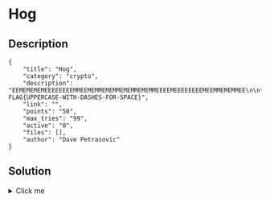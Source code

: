 # Hog

## Description

```
{
    "title": "Hog",
    "category": "crypto",
    "description": "EEMEMEMEMEEEEEEEEMMEEMEMMEMEMMEMEMMEMEMMEEEEMEEEEEEEEMEEMMEMEMMEE\n\nformat: FLAG{UPPERCASE-WITH-DASHES-FOR-SPACE}",
    "link": "",
    "points": "50",
    "max_tries": "99",
    "active": "0",
    "files": [],
    "author": "Dave Petrasovic"
}
```

## Solution

<details><summary>Click me</summary>The title "Hog" should provide a hint to the type of cipher used: Bacon Cipher
https://www.dcode.fr/bacon-cipher
Plugging the cipher in there will yield a couple of results. Only one will be coherent.
Some manual work will need to be done to get from MMMMBACON to the flag but it should
be obvious what changes to make as the description tells you the format.

FLAG{MMMM-BACON}
</details>